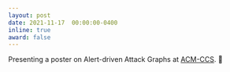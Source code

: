 ```yaml
---
layout: post
date: 2021-11-17  00:00:00-0400
inline: true
award: false
---
```


Presenting a poster on Alert-driven Attack Graphs at [ACM-CCS](https://www.sigsac.org/ccs/CCS2021/accepted-posters.html). :scroll:
